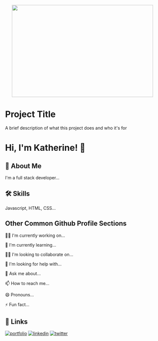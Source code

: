 <p align="center">
  <img width="460" height="300" src="[https://picsum.photos/460/300](https://github.com/KatherinOquendo/KatherinOquendo/assets/155676359/e05eec23-e69f-4dfb-87a8-341a8d010a31)">
</p>

# Project Title

A brief description of what this project does and who it's for


# Hi, I'm Katherine! 👋



## 🚀 About Me
I'm a full stack developer...


## 🛠 Skills
Javascript, HTML, CSS...


## Other Common Github Profile Sections
👩‍💻 I'm currently working on...

🧠 I'm currently learning...

👯‍♀️ I'm looking to collaborate on...

🤔 I'm looking for help with...

💬 Ask me about...

📫 How to reach me...

😄 Pronouns...

⚡️ Fun fact...


## 🔗 Links
[![portfolio](https://img.shields.io/badge/my_portfolio-000?style=for-the-badge&logo=ko-fi&logoColor=white)](https://katherineoelsner.com/)
[![linkedin](https://img.shields.io/badge/linkedin-0A66C2?style=for-the-badge&logo=linkedin&logoColor=white)](https://www.linkedin.com/)
[![twitter](https://img.shields.io/badge/twitter-1DA1F2?style=for-the-badge&logo=twitter&logoColor=white)](https://twitter.com/)



